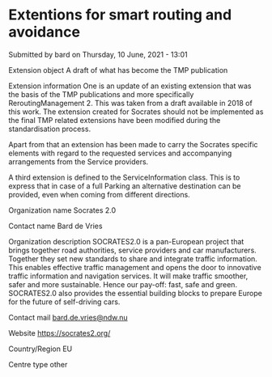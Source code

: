 # Extentions for smart routing and avoidance

Submitted by bard on Thursday, 10 June, 2021 - 13:01

Extension object
A draft of what has become the TMP publication

Extension information
One is an update of an existing extension that was the basis of the TMP publications and more specifically ReroutingManagement 2. This was taken from a draft available in 2018 of this work. The extension created for Socrates should not be implemented as the final TMP related extensions have been modified during the standardisation process.

Apart from that an extension has been made to carry the Socrates specific elements with regard to the requested services and accompanying arrangements from the Service providers.

 

A third extension is defined to the ServiceInformation class. This is to express that in case of a full Parking an alternative destination can be provided, even when coming from different directions.

Organization name
Socrates 2.0

Contact name
Bard de Vries

Organization description
SOCRATES2.0 is a pan-European project that brings together road authorities, service providers and car manufacturers. Together they set new standards to share and integrate traffic information. This enables effective traffic management and opens the door to innovative traffic information and navigation services. It will make traffic smoother, safer and more sustainable. Hence our pay-off: fast, safe and green. SOCRATES2.0 also provides the essential building blocks to prepare Europe for the future of self-driving cars. 

Contact mail
bard.de.vries@ndw.nu

Website
https://socrates2.org/

Country/Region
EU

Centre type
other

